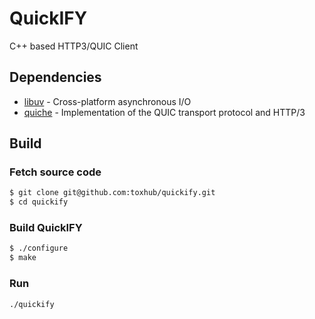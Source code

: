 # QuickIFY
C++ based HTTP3/QUIC Client

## Dependencies
- [libuv](https://github.com/libuv/libuv) - Cross-platform asynchronous I/O
- [quiche](https://github.com/cloudflare/quiche) - Implementation of the QUIC transport protocol and HTTP/3

## Build

### Fetch source code

```sh
$ git clone git@github.com:toxhub/quickify.git
$ cd quickify
```

### Build QuickIFY

```sh
$ ./configure
$ make
```

### Run

```sh
./quickify
```
